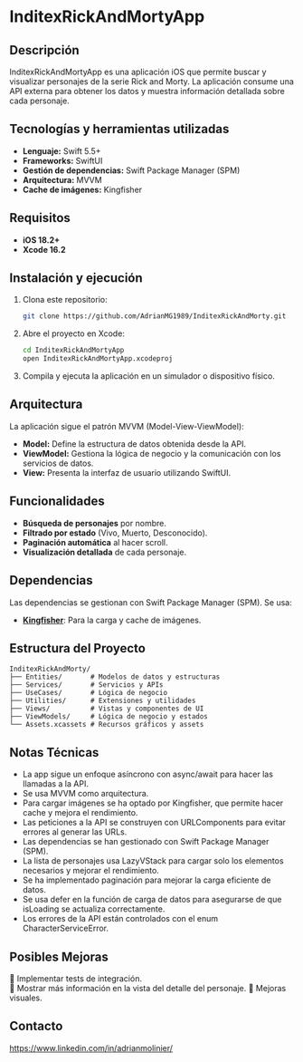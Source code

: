# InditexRickAndMortyApp

## Descripción
InditexRickAndMortyApp es una aplicación iOS que permite buscar y visualizar personajes de la serie Rick and Morty. La aplicación consume una API externa para obtener los datos y muestra información detallada sobre cada personaje.

## Tecnologías y herramientas utilizadas
- **Lenguaje:** Swift 5.5+
- **Frameworks:** SwiftUI
- **Gestión de dependencias:** Swift Package Manager (SPM)
- **Arquitectura:** MVVM
- **Cache de imágenes:** Kingfisher

## Requisitos
- **iOS 18.2+**
- **Xcode 16.2**

## Instalación y ejecución
1. Clona este repositorio:
   ```sh
   git clone https://github.com/AdrianMG1989/InditexRickAndMorty.git
   ```
2. Abre el proyecto en Xcode:
   ```sh
   cd InditexRickAndMortyApp
   open InditexRickAndMortyApp.xcodeproj
   ```
3. Compila y ejecuta la aplicación en un simulador o dispositivo físico.
  
## Arquitectura
La aplicación sigue el patrón MVVM (Model-View-ViewModel):
- **Model:** Define la estructura de datos obtenida desde la API.
- **ViewModel:** Gestiona la lógica de negocio y la comunicación con los servicios de datos.
- **View:** Presenta la interfaz de usuario utilizando SwiftUI.

## Funcionalidades
- **Búsqueda de personajes** por nombre.
- **Filtrado por estado** (Vivo, Muerto, Desconocido).
- **Paginación automática** al hacer scroll.
- **Visualización detallada** de cada personaje.

## Dependencias
Las dependencias se gestionan con Swift Package Manager (SPM). Se usa:
- **[Kingfisher](https://github.com/onevcat/Kingfisher)**: Para la carga y cache de imágenes.

## Estructura del Proyecto
```
InditexRickAndMorty/
├── Entities/       # Modelos de datos y estructuras
├── Services/       # Servicios y APIs
├── UseCases/       # Lógica de negocio
├── Utilities/      # Extensiones y utilidades
├── Views/          # Vistas y componentes de UI
├── ViewModels/     # Lógica de negocio y estados
└── Assets.xcassets # Recursos gráficos y assets
```

## Notas Técnicas
- La app sigue un enfoque asíncrono con async/await para hacer las llamadas a la API.
- Se usa MVVM como arquitectura.
- Para cargar imágenes se ha optado por Kingfisher, que permite hacer cache y mejora el rendimiento.
- Las peticiones a la API se construyen con URLComponents para evitar errores al generar las URLs.
- Las dependencias se han gestionado con Swift Package Manager (SPM).
- La lista de personajes usa LazyVStack para cargar solo los elementos necesarios y mejorar el rendimiento.
- Se ha implementado paginación para mejorar la carga eficiente de datos.
- Se usa defer en la función de carga de datos para asegurarse de que isLoading se actualiza correctamente.
- Los errores de la API están controlados con el enum CharacterServiceError.

## Posibles Mejoras
🔹 Implementar tests de integración.  
🔹 Mostrar más información en la vista del detalle del personaje.
🔹 Mejoras visuales.

## Contacto
https://www.linkedin.com/in/adrianmolinier/

